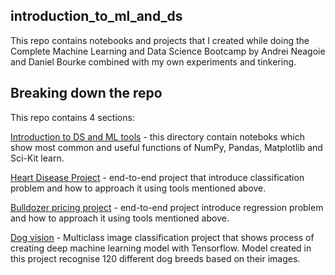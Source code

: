 ## introduction_to_ml_and_ds

This repo contains notebooks and projects that I created while doing the
Complete Machine Learning and Data Science Bootcamp by Andrei Neagoie and Daniel Bourke
combined with my own experiments and tinkering.

## Breaking down the repo

This repo contains 4 sections:

[Introduction to DS and ML tools]() - this directory contain noteboks
which show most common and useful functions of NumPy, Pandas, Matplotlib and Sci-Kit learn.

[Heart Disease Project]() - end-to-end project that introduce classification problem
and how to approach it using tools mentioned above.

[Bulldozer pricing project]() - end-to-end project introduce regression problem
and how to approach it using tools mentioned above.

[Dog vision]() - Multiclass image classification project that shows process of creating deep machine learning model with Tensorflow.
Model created in this project recognise 120 different dog breeds based on their images.
